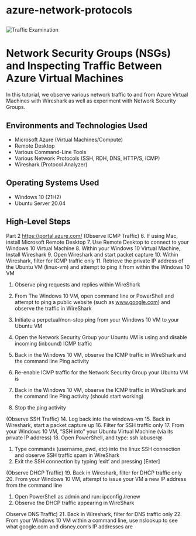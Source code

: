 # azure-network-protocols<p align="center"> 
<img src="https://i.imgur.com/Ua7udoS.png" alt="Traffic Examination"/>
</p>

<h1>Network Security Groups (NSGs) and Inspecting Traffic Between Azure Virtual Machines</h1> 
In this tutorial, we observe various network traffic to and from Azure Virtual Machines with Wireshark as well as experiment with Network Security Groups. <br />

<h2>Environments and Technologies Used</h2>

- Microsoft Azure (Virtual Machines/Compute)
- Remote Desktop
- Various Command-Line Tools
- Various Network Protocols (SSH, RDH, DNS, HTTP/S, ICMP)
- Wireshark (Protocol Analyzer)

<h2>Operating Systems Used </h2>

- Windows 10 (21H2)
- Ubuntu Server 20.04

<h2>High-Level Steps</h2>

Part 2
https://portal.azure.com/
(Observe ICMP Traffic)
6. If using Mac, install Microsoft Remote Desktop
7. Use Remote Desktop to connect to your Windows 10 Virtual Machine
8. Within your Windows 10 Virtual Machine, Install Wireshark
9. Open Wireshark and start packet capture
10. Within Wireshark, filter for ICMP traffic only
11. Retrieve the private IP address of the Ubuntu VM (linux-vm) and attempt to ping it from within the Windows 10 VM
   1. Observe ping requests and replies within WireShark
12. From The Windows 10 VM, open command line or PowerShell and attempt to ping a public website (such as www.google.com) and observe the traffic in WireShark
   
13. Initiate a perpetual/non-stop ping from your Windows 10 VM to your Ubuntu VM
   1. Open the Network Security Group your Ubuntu VM is using and disable incoming (inbound) ICMP traffic
   2. Back in the Windows 10 VM, observe the ICMP traffic in WireShark and the command line Ping activity
   3. Re-enable ICMP traffic for the Network Security Group your Ubuntu VM is
   4. Back in the Windows 10 VM, observe the ICMP traffic in WireShark and the command line Ping activity (should start working)
   5. Stop the ping activity


(Observe SSH Traffic)
14. Log back into the windows-vm
15. Back in Wireshark, start a packet capture up
16. Filter for SSH traffic only
17. From your Windows 10 VM, “SSH into” your Ubuntu Virtual Machine (via its private IP address)
18. Open PowerShell, and type: ssh labuser@<private IP address>
   1. Type commands (username, pwd, etc) into the linux SSH connection and observe SSH traffic spam in WireShark
   2. Exit the SSH connection by typing ‘exit’ and pressing [Enter]


(Observe DHCP Traffic)
19. Back in Wireshark, filter for DHCP traffic only
20. From your Windows 10 VM, attempt to issue your VM a new IP address from the command line
   1. Open PowerShell as admin and run: ipconfig /renew
   2. Observe the DHCP traffic appearing in WireShark


Observe DNS Traffic)
21. Back in Wireshark, filter for DNS traffic only
22. From your Windows 10 VM within a command line, use nslookup to see what google.com and disney.com’s IP addresses are



